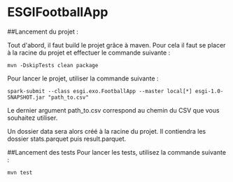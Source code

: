 # ESGIFootballApp

##Lancement du projet : 

Tout d'abord, il faut build le projet grâce à maven.
Pour cela il faut se placer à la racine du projet et effectuer le commande suivante :
```
mvn -DskipTests clean package
```

Pour lancer le projet, utiliser la commande suivante : 
```
spark-submit --class esgi.exo.FootballApp --master local[*] esgi-1.0-SNAPSHOT.jar "path_to.csv"
```

Le dernier argument path_to.csv correspond au chemin du CSV que vous souhaitez utiliser.

Un dossier data sera alors créé à la racine du projet. Il contiendra les dossier stats.parquet puis result.parquet.

##Lancement des tests
Pour lancer les tests, utilisez la commande suivante : 
```
mvn test
```